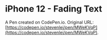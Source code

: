 # iPhone 12 - Fading Text

A Pen created on CodePen.io. Original URL: [https://codepen.io/stevenlei/pen/MWeKVqP](https://codepen.io/stevenlei/pen/MWeKVqP).


